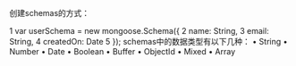 创建schemas的方式：

1 var userSchema = new mongoose.Schema({
2     name: String,
3     email: String,
4     createdOn: Date
5 });
schemas中的数据类型有以下几种：
• String
• Number
• Date
• Boolean
• Buffer
• ObjectId
• Mixed
• Array